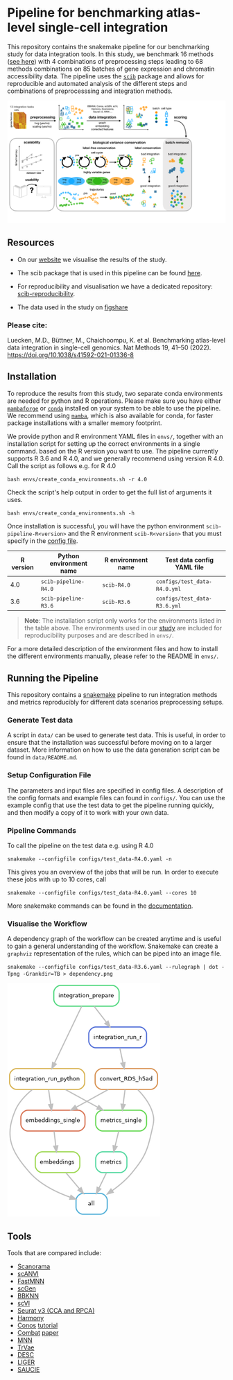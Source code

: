 # Pipeline for benchmarking atlas-level single-cell integration

This repository contains the snakemake pipeline for our benchmarking study for data integration tools.
In this study, we benchmark 16 methods ([see here](##tools)) with 4 combinations of preprocessing steps leading to 68 
methods combinations on 85 batches of gene expression and chromatin accessibility data.
The pipeline uses the [`scib`](https://github.com/theislab/scib.git) package and allows for reproducible and automated
analysis of the different steps and combinations of preprocesssing and integration methods.

![Workflow](./figure.png)

## Resources

- On our [website](https://theislab.github.io/scib-reproducibility) we visualise the results of the study.

- The scib package that is used in this pipeline can be found [here](https://github.com/theislab/scib).

- For reproducibility and visualisation we have a dedicated repository: [scib-reproducibility](https://github.com/theislab/scib-reproducibility).

- The data used in the study on  [figshare](https://figshare.com/articles/dataset/Benchmarking_atlas-level_data_integration_in_single-cell_genomics_-_integration_task_datasets_Immune_and_pancreas_/12420968)

### Please cite:

Luecken, M.D., Büttner, M., Chaichoompu, K. et al. Benchmarking atlas-level data integration in single-cell genomics.
Nat Methods 19, 41–50 (2022). https://doi.org/10.1038/s41592-021-01336-8

## Installation

To reproduce the results from this study, two separate conda environments are needed for python and R operations.
Please make sure you have either [`mambaforge`](https://github.com/conda-forge/miniforge) or
[`conda`](https://conda.io/projects/conda) installed on your system to be able to use the pipeline.
We recommend using [`mamba`](https://mamba.readthedocs.io), which is also available for conda, for faster package
installations with a smaller memory footprint.

We provide python and R environment YAML files in `envs/`, together with an installation script for setting up the
correct environments in a single command. based on the R version you want to use.
The pipeline currently supports R 3.6 and R 4.0, and we generally recommend using version R 4.0.
Call the script as follows e.g. for R 4.0

```shell
bash envs/create_conda_environments.sh -r 4.0
```

Check the script's help output in order to get the full list of arguments it uses.

```shell
bash envs/create_conda_environments.sh -h 
```

Once installation is successful, you will have the python environment `scib-pipeline-R<version>` and the R environment
`scib-R<version>` that you must specify in the [config file](#setup-configuration-file).

| R version | Python environment name | R environment name | Test data config YAML file   |
|-----------|-------------------------|--------------------|------------------------------|
| 4.0       | `scib-pipeline-R4.0`    | `scib-R4.0`        | `configs/test_data-R4.0.yml` |
| 3.6       | `scib-pipeline-R3.6`    | `scib-R3.6`        | `configs/test_data-R3.6.yml` |

> **Note**: The installation script only works for the environments listed in the table above.
> The environments used in our [study][paper] are included for reproducibility purposes and are described in `envs/`.

For a more detailed description of the environment files and how to install the different environments manually, please
refer to the README in `envs/`.


## Running the Pipeline

This repository contains a [snakemake](https://snakemake.readthedocs.io/en/stable/) pipeline to run integration methods
and metrics reproducibly for different data scenarios preprocessing setups.

### Generate Test data

A script in `data/` can be used to generate test data.
This is useful, in order to ensure that the installation was successful before moving on to a larger dataset.
More information on how to use the data generation script can be found in `data/README.md`.

### Setup Configuration File

The parameters and input files are specified in config files.
A description of the config formats and example files can found in `configs/`.
You can use the example config that use the test data to get the pipeline running quickly, and then modify a copy of it
to work with your own data.

### Pipeline Commands

To call the pipeline on the test data e.g. using R 4.0

```shell
snakemake --configfile configs/test_data-R4.0.yaml -n
```

This gives you an overview of the jobs that will be run.
In order to execute these jobs with up to 10 cores, call

```shell
snakemake --configfile configs/test_data-R4.0.yaml --cores 10
```

More snakemake commands can be found in the [documentation](snakemake.readthedocs.io/).

### Visualise the Workflow

A dependency graph of the workflow can be created anytime and is useful to gain a general understanding of the workflow.
Snakemake can create a `graphviz` representation of the rules, which can be piped into an image file.

```shell
snakemake --configfile configs/test_data-R3.6.yaml --rulegraph | dot -Tpng -Grankdir=TB > dependency.png
```

![Snakemake workflow](./dependency.png)

## Tools

Tools that are compared include:

- [Scanorama](https://github.com/brianhie/scanorama)
- [scANVI](https://github.com/chenlingantelope/HarmonizationSCANVI)
- [FastMNN](https://bioconductor.org/packages/batchelor/)
- [scGen](https://github.com/theislab/scgen)
- [BBKNN](https://github.com/Teichlab/bbknn)
- [scVI](https://github.com/YosefLab/scVI)
- [Seurat v3 (CCA and RPCA)](https://github.com/satijalab/seurat)
- [Harmony](https://github.com/immunogenomics/harmony)
- [Conos](https://github.com/hms-dbmi/conos) [tutorial](https://htmlpreview.github.io/?https://github.com/satijalab/seurat.wrappers/blob/master/docs/conos.html)
- [Combat](https://scanpy.readthedocs.io/en/stable/api/scanpy.pp.combat.html) [paper](https://academic.oup.com/biostatistics/article/8/1/118/252073)
- [MNN](https://github.com/chriscainx/mnnpy)
- [TrVae](https://github.com/theislab/trvae)
- [DESC](https://github.com/eleozzr/desc)
- [LIGER](https://github.com/MacoskoLab/liger)
- [SAUCIE](https://github.com/KrishnaswamyLab/SAUCIE)


[paper]: https://doi.org/10.1038/s41592-021-01336-8